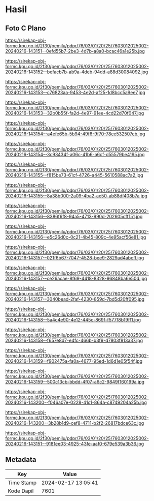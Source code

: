 # Hasil

## Foto C Plano

https://sirekap-obj-formc.kpu.go.id/2f30/pemilu/pdpr/76/03/01/20/25/7603012025002-20240216-143151--0efd55b7-2be3-4d7b-a8a0-bcac46a1e25b.jpg

https://sirekap-obj-formc.kpu.go.id/2f30/pemilu/pdpr/76/03/01/20/25/7603012025002-20240216-143152--befacb7b-ab9a-4deb-94dd-a88d30084092.jpg

https://sirekap-obj-formc.kpu.go.id/2f30/pemilu/pdpr/76/03/01/20/25/7603012025002-20240216-143153--c76823aa-9453-4e2d-af25-1d8bcc5a9ee7.jpg

https://sirekap-obj-formc.kpu.go.id/2f30/pemilu/pdpr/76/03/01/20/25/7603012025002-20240216-143153--32b0b55f-fa2d-4e97-91ee-4cd22d70f047.jpg

https://sirekap-obj-formc.kpu.go.id/2f30/pemilu/pdpr/76/03/01/20/25/7603012025002-20240216-143154--a4efe65b-5b94-49f6-9f70-78ee532507eb.jpg

https://sirekap-obj-formc.kpu.go.id/2f30/pemilu/pdpr/76/03/01/20/25/7603012025002-20240216-143154--3c93434f-a06c-41b6-a6cf-d55579be4195.jpg

https://sirekap-obj-formc.kpu.go.id/2f30/pemilu/pdpr/76/03/01/20/25/7603012025002-20240216-143155--f815be73-61cf-4726-a445-5610588ac7a2.jpg

https://sirekap-obj-formc.kpu.go.id/2f30/pemilu/pdpr/76/03/01/20/25/7603012025002-20240216-143155--8a38b000-2a09-4ba2-ae50-ab88df408b7a.jpg

https://sirekap-obj-formc.kpu.go.id/2f30/pemilu/pdpr/76/03/01/20/25/7603012025002-20240216-143156--8386f6f8-94a5-4713-990d-202605cff151.jpg

https://sirekap-obj-formc.kpu.go.id/2f30/pemilu/pdpr/76/03/01/20/25/7603012025002-20240216-143156--e5c26d0c-0c21-4b45-809c-4e95acf56e81.jpg

https://sirekap-obj-formc.kpu.go.id/2f30/pemilu/pdpr/76/03/01/20/25/7603012025002-20240216-143157--021f6b67-7047-4528-bee9-2829ad4abcff.jpg

https://sirekap-obj-formc.kpu.go.id/2f30/pemilu/pdpr/76/03/01/20/25/7603012025002-20240216-143157--ce26acae-8f69-4418-8328-96848ba6e50d.jpg

https://sirekap-obj-formc.kpu.go.id/2f30/pemilu/pdpr/76/03/01/20/25/7603012025002-20240216-143157--3040bead-2faf-4230-859d-7bd5d20ff095.jpg

https://sirekap-obj-formc.kpu.go.id/2f30/pemilu/pdpr/76/03/01/20/25/7603012025002-20240216-143158--5a4c4e90-4e12-445c-869f-f577f8b19ff1.jpg

https://sirekap-obj-formc.kpu.go.id/2f30/pemilu/pdpr/76/03/01/20/25/7603012025002-20240216-143158--f657e8d7-e4fc-466b-b3f9-d7803f813a37.jpg

https://sirekap-obj-formc.kpu.go.id/2f30/pemilu/pdpr/76/03/01/20/25/7603012025002-20240216-143159--f902475a-fa0a-4677-95ed-1d6d1e05f54f.jpg

https://sirekap-obj-formc.kpu.go.id/2f30/pemilu/pdpr/76/03/01/20/25/7603012025002-20240216-143159--500c13cb-bbdd-4f07-a6c2-9849f160199a.jpg

https://sirekap-obj-formc.kpu.go.id/2f30/pemilu/pdpr/76/03/01/20/25/7603012025002-20240216-143200--f046a07e-0228-41c1-864a-c8749204a25b.jpg

https://sirekap-obj-formc.kpu.go.id/2f30/pemilu/pdpr/76/03/01/20/25/7603012025002-20240216-143200--3b28b1d9-cef8-4711-b2f2-26817bdce63c.jpg

https://sirekap-obj-formc.kpu.go.id/2f30/pemilu/pdpr/76/03/01/20/25/7603012025002-20240216-143151--9181ee03-4925-43fe-aaf0-679e539a3b36.jpg


## Metadata

| Key        | Value               |
| ---------- | ------------------- |
| Time Stamp | 2024-02-17 13:05:41 |
| Kode Dapil | 7601                |



